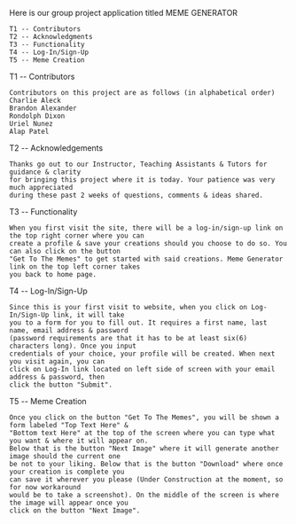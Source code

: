 Here is our group project application titled MEME GENERATOR

    T1 -- Contributors
    T2 -- Acknowledgments
    T3 -- Functionality
    T4 -- Log-In/Sign-Up
    T5 -- Meme Creation

T1 -- Contributors

    Contributors on this project are as follows (in alphabetical order)
    Charlie Aleck
    Brandon Alexander
    Rondolph Dixon
    Uriel Nunez
    Alap Patel

T2 -- Acknowledgements

    Thanks go out to our Instructor, Teaching Assistants & Tutors for guidance & clarity 
    for bringing this project where it is today. Your patience was very much appreciated 
    during these past 2 weeks of questions, comments & ideas shared.

T3 -- Functionality

    When you first visit the site, there will be a log-in/sign-up link on the top right corner where you can 
    create a profile & save your creations should you choose to do so. You can also click on the button 
    "Get To The Memes" to get started with said creations. Meme Generator link on the top left corner takes 
    you back to home page.

T4 -- Log-In/Sign-Up

    Since this is your first visit to website, when you click on Log-In/Sign-Up link, it will take 
    you to a form for you to fill out. It requires a first name, last name, email address & password 
    (password requirements are that it has to be at least six(6) characters long). Once you input 
    credentials of your choice, your profile will be created. When next you visit again, you can 
    click on Log-In link located on left side of screen with your email address & password, then 
    click the button "Submit".

T5 -- Meme Creation

    Once you click on the button "Get To The Memes", you will be shown a form labeled "Top Text Here" & 
    "Bottom text Here" at the top of the screen where you can type what you want & where it will appear on. 
    Below that is the button "Next Image" where it will generate another image should the current one 
    be not to your liking. Below that is the button "Download" where once your creation is complete you 
    can save it wherever you please (Under Construction at the moment, so for now workaround 
    would be to take a screenshot). On the middle of the screen is where the image will appear once you 
    click on the button "Next Image".